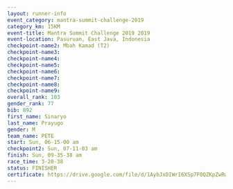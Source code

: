 ```yaml
---
layout: runner-info 
event_category: mantra-summit-challenge-2019 
category_km: 15KM 
event-title: Mantra Summit Challenge 2019 2019 
event-location: Pasuruan, East Java, Indonesia 
checkpoint-name2: Mbah Kamad (T2) 
checkpoint-name3: 
checkpoint-name4: 
checkpoint-name5: 
checkpoint-name6: 
checkpoint-name7: 
checkpoint-name8: 
checkpoint-name9: 
overall_rank: 103
gender_rank: 77
bib: 892
first_name: Sinaryo
last_name: Prayugo
gender: M
team_name: PETE
start: Sun, 06-15-00 am
checkpoint2: Sun, 07-11-03 am
finish: Sun, 09-35-38 am
race_time: 3-20-38
status: FINISHER
certificate: https://drive.google.com/file/d/1AybJxDIWrI6XSp7F0QZKpZwRwomiRYkC/view?usp=sharing
---
```

